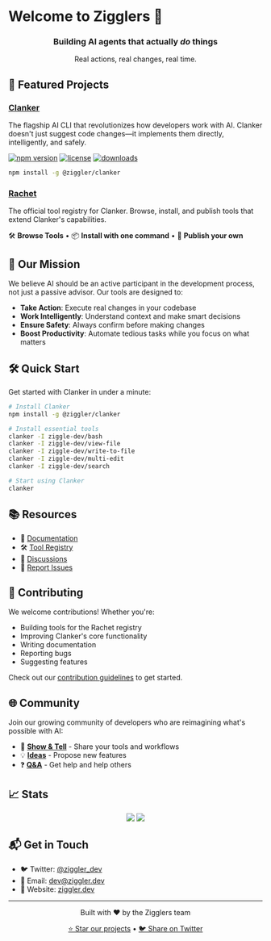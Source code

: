 # Welcome to Zigglers 🚀

<div align="center">
  <h3>Building AI agents that actually <em>do</em> things</h3>
  <p>Real actions, real changes, real time.</p>
</div>

## 🌟 Featured Projects

### [Clanker](https://github.com/zigglers/clanker)
The flagship AI CLI that revolutionizes how developers work with AI. Clanker doesn't just suggest code changes—it implements them directly, intelligently, and safely.

[![npm version](https://img.shields.io/npm/v/@ziggler/clanker?style=flat-square&color=00D9FF)](https://www.npmjs.com/package/@ziggler/clanker)
[![license](https://img.shields.io/badge/license-MIT-blue?style=flat-square)](https://github.com/zigglers/clanker/blob/main/LICENSE)
[![downloads](https://img.shields.io/npm/dm/@ziggler/clanker?style=flat-square&color=FF6B6B)](https://www.npmjs.com/package/@ziggler/clanker)

```bash
npm install -g @ziggler/clanker
```

### [Rachet](https://github.com/zigglers/rachet)
The official tool registry for Clanker. Browse, install, and publish tools that extend Clanker's capabilities.

🛠️ **Browse Tools** • 📦 **Install with one command** • 🚀 **Publish your own**

## 🎯 Our Mission

We believe AI should be an active participant in the development process, not just a passive advisor. Our tools are designed to:

- **Take Action**: Execute real changes in your codebase
- **Work Intelligently**: Understand context and make smart decisions
- **Ensure Safety**: Always confirm before making changes
- **Boost Productivity**: Automate tedious tasks while you focus on what matters

## 🛠️ Quick Start

Get started with Clanker in under a minute:

```bash
# Install Clanker
npm install -g @ziggler/clanker

# Install essential tools
clanker -I ziggle-dev/bash
clanker -I ziggle-dev/view-file
clanker -I ziggle-dev/write-to-file
clanker -I ziggle-dev/multi-edit
clanker -I ziggle-dev/search

# Start using Clanker
clanker
```

## 📚 Resources

- 📖 [Documentation](https://github.com/zigglers/clanker/wiki)
- 🛠️ [Tool Registry](https://github.com/zigglers/rachet)
- 💬 [Discussions](https://github.com/zigglers/clanker/discussions)
- 🐛 [Report Issues](https://github.com/zigglers/clanker/issues)

## 🤝 Contributing

We welcome contributions! Whether you're:
- Building tools for the Rachet registry
- Improving Clanker's core functionality
- Writing documentation
- Reporting bugs
- Suggesting features

Check out our [contribution guidelines](https://github.com/zigglers/clanker/blob/main/CONTRIBUTING.md) to get started.

## 🌐 Community

Join our growing community of developers who are reimagining what's possible with AI:

- 🌟 **[Show & Tell](https://github.com/zigglers/clanker/discussions/categories/show-and-tell)** - Share your tools and workflows
- 💡 **[Ideas](https://github.com/zigglers/clanker/discussions/categories/ideas)** - Propose new features
- ❓ **[Q&A](https://github.com/zigglers/clanker/discussions/categories/q-a)** - Get help and help others

## 📈 Stats

<div align="center">
  <img src="https://github-readme-stats.vercel.app/api/pin/?username=zigglers&repo=clanker&theme=dark" />
  <img src="https://github-readme-stats.vercel.app/api/pin/?username=zigglers&repo=rachet&theme=dark" />
</div>

## 📬 Get in Touch

- 🐦 Twitter: [@ziggler_dev](https://twitter.com/ziggler_dev)
- 📧 Email: dev@ziggler.dev
- 💼 Website: [ziggler.dev](https://ziggler.dev)

---

<div align="center">
  <p>Built with ❤️ by the Zigglers team</p>
  <p>
    <a href="https://github.com/zigglers">⭐ Star our projects</a> • 
    <a href="https://twitter.com/intent/tweet?text=Check%20out%20@zigglers%20-%20AI%20agents%20that%20actually%20DO%20things!&url=https://github.com/zigglers">🐦 Share on Twitter</a>
  </p>
</div>